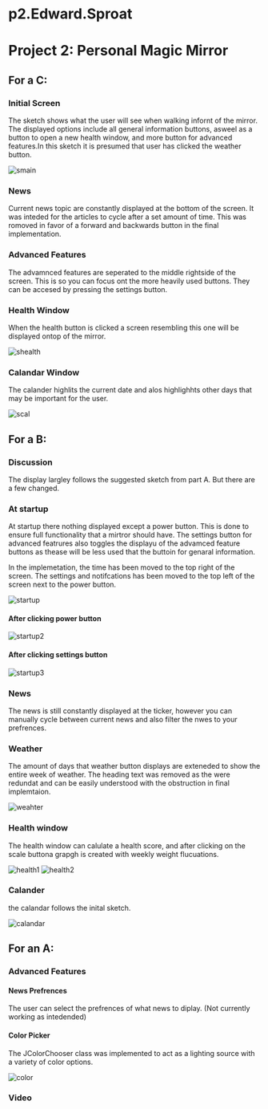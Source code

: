 # p2.Edward.Sproat

# Project 2: Personal Magic Mirror

## For a C:

### Initial Screen

The sketch shows what the user will see when walking infornt of the mirror. The displayed options include all general information buttons, asweel as a button to open a new health window, and more button for advanced features.In this sketch it is presumed that user has clicked the weather button.

![smain](https://user-images.githubusercontent.com/82000483/202043937-c50339f3-86c0-481f-8ba4-d3544825cc69.jpg)

### News

Current news topic are constantly displayed at the bottom of the screen. It was inteded for the articles to cycle after a set amount of time. This was romoved in favor of a forward and backwards button in the final implementation.

### Advanced Features

The advamnced features are seperated to the middle rightside of the screen. This is so you can focus ont the more heavily used buttons. They can be accesed by pressing the settings button.

### Health Window

When the health button is clicked a screen resembling this one will be displayed ontop of the mirror.

![shealth](https://user-images.githubusercontent.com/82000483/202043845-85e08c36-a544-40cf-b288-fc67990eeb0f.jpg)

### Calandar Window

The calander highlits the current date and alos highlighhts other days that may be important for the user.   

![scal](https://user-images.githubusercontent.com/82000483/202044097-2d80ec45-7fe4-47a2-9de5-68b3d0972ed3.jpg)


## For a B:

### Discussion

The display largley follows the suggested sketch from part A. But there are a few changed. 

### At startup

At startup there nothing displayed except a power button. This is done to ensure full functionality that a mirtror should have. The settings button for advanced featrures also toggles the displayu of the advamced feature buttons as thease will be less used that the buttoin for genaral information. 

In the implemetation, the time has been moved to the top right of the screen. The settings and notifcations has been moved to the top left of the screen next to the power button.

![startup](https://user-images.githubusercontent.com/82000483/201829502-7892d734-6d99-4624-8c55-8e2b780363f8.png)

#### After clicking power button

![startup2](https://user-images.githubusercontent.com/82000483/201829507-04cf5696-803c-4b4f-b637-d50c9c256801.png)

#### After clicking settings button

![startup3](https://user-images.githubusercontent.com/82000483/201832616-3ffab22b-473d-4738-87a3-e1a6a12cbfce.png)

### News

The news is still constantly displayed at the ticker, however you can manually cycle between current news and also filter the nwes to your prefrences. 

### Weather

The amount of days that weather button displays are exteneded to show the entire week of weather. The heading text was removed as the were redundat and can be easily understood with the obstruction in final implemtaion. 

![weahter](https://user-images.githubusercontent.com/82000483/201829524-95bc1c20-0443-4165-aa29-946ceaa1c45d.png)

### Health window 

The health window can calulate a health score, and after clicking on the scale buttona grapgh is created with weekly weight flucuations. 

![health1](https://user-images.githubusercontent.com/82000483/201829537-13ad62bd-92a0-40b6-baee-83552d82cb65.png)
![health2](https://user-images.githubusercontent.com/82000483/201829544-1876ab71-8e05-4aa6-b1ad-0dc83586502b.png)

### Calander

the calandar follows the inital sketch.

![calandar](https://user-images.githubusercontent.com/82000483/201829603-a297317f-533e-4d16-b31d-29bf01df9f4e.png)


## For an A:

### Advanced Features

#### News Prefrences 
The user can select the prefrences of what news to diplay. (Not currently working as intedended)

#### Color Picker
The JColorChooser class was implemented to act as a lighting source with a variety of color options. 

![color](https://user-images.githubusercontent.com/82000483/201832219-ec1f3f21-a3b2-4848-a277-2b4a32a2f2ce.gif)


### Video
